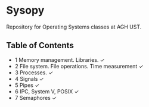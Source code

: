 # Sysopy
Repository for Operating Systems classes at AGH UST.

## Table of Contents
* 1	Memory management. Libraries. 	✓
* 2	File system. File operations. Time measurement	✓
* 3	Processes. ✓
* 4	Signals	✓
* 5 Pipes	✓
* 6 IPC, System V, POSIX ✓
* 7 Semaphores ✓